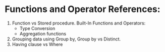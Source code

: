 # Functions and Operator References:
1. Function vs Stored procedure. Built-In Functions and Operators:
   - Type Conversion
   - Aggregation functions
2.	Grouping data using Group by, Group by vs Distinct.
3.	Having clause vs Where